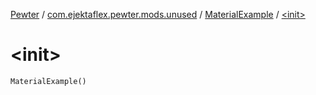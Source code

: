 [Pewter](../../index.md) / [com.ejektaflex.pewter.mods.unused](../index.md) / [MaterialExample](index.md) / [&lt;init&gt;](./-init-.md)

# &lt;init&gt;

`MaterialExample()`